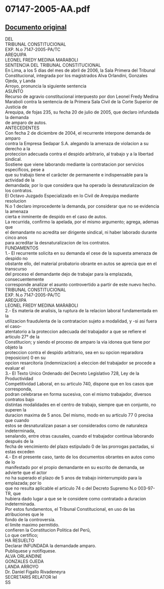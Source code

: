 
07147-2005-AA.pdf
=================
  
[Documento original](https://tc.gob.pe/jurisprudencia/2006/07147-2005-AA.pdf)  
---  
DEL  
TRIBUNAL CONSTITUCIONAL  
EXP. N.o 7147-2005-PA/TC  
AREQUIPA  
LEONEL FREDY MEDINA MARABOLI  
SENTENCIA DEL TRIBUNAL CONSTITUCIONAL  
En Lima, a los 5 dias del mes de abril de 2006, la Sala Primera del Tribunal  
Constitucional, integrada por los magistrados Alva Orlandini, Gonzales Ojeda, y Landa  
Arroyo, pronuncia la siguiente sentencia  
ASUNTO  
Recurso de agravio constitucional interpuesto por don Leonel Fredy Medina  
Maraboli contra la sentencia de la Primera Sala Civil de la Corte Superior de Justicia de  
Arequipa, de fojas 235, su fecha 20 de julio de 2005, que declaro infundada la demanda  
de amparo de autos.  
ANTECEDENTES  
Con fecha 2 de diciembre de 2004, el recurrente interpone demanda de amparo  
contra la Empresa Sedapar S.A. alegando la amenaza de violacion a su derecho a la  
proteccion adecuada contra el despido arbitrario, al trabajo y a la libertad sindical.  
Sostiene que viene laborando mediante la contratacion por servicios especificos, pese a  
que su trabajo tiene el carâcter de permanente e indispensable para la actividad de la  
demandada; por lo que considera que ha operado la desnaturalizacion de los contratos.  
El Octavo Juzgado Especializado en lo Civil de Arequipa mediante resolucion  
N.o 1 declaro improcedente la demanda, por considerar que no se evidencia la amenaza  
cierta e inminente de despido en el caso de autos.  
La recurrida, confirmo la apelada, por el mismo argumento; agrega, ademas que  
el demandante no acredita ser dirigente sindical, ni haber laborado durante cinco anos  
para acreditar la desnaturalizacion de los contratos.  
FUNDAMENTOS  
1.- El recurrente solicita en su demanda el cese de la supuesta amenaza de despido no  
obstante ello, del material probatorio obrante en autos se aprecia que en el transcurso  
del proceso el demandante dejo de trabajar para la emplazada, consecuentemente  
corresponde analizar el asunto controvertido a partir de este nuevo hecho.  
TRIBUNAL CONSTITUCIONAL  
EXP. N.o 7147-2005-PA/TC  
AREQUIPA  
LEONEL FREDY MEDINA MARABOLI  
2.- Es materia de analisis, la ruptura de la relacion laboral fundamentada en la  
utilizacion fraudulenta de la contratacion sujeto a modalidad, y -si asi fuera el caso-  
atentatorio a la proteccion adecuada del trabajador a que se refiere el articulo 27° de la  
Constitucion; y siendo el proceso de amparo la via idonea que tiene por objeto la  
proteccion contra el despido arbitrario, sea en su opcion reparadora (reposicion) 0 en su  
opcion resarcitoria (indemnizacion) a eleccion del trabajador se procede a evaluar el  
3.- El Texto Unico Ordenado del Decreto Legislativo 728, Ley de la Productividad  
Competitividad Laboral, en su articulo 740, dispone que en los casos que corresponda,  
podran celebrarse en forma sucesiva, con el mismo trabajador, diversos contratos bajo  
distintas modalidades en el centro de trabajo, siempre que en conjunto, no superen la  
duracion maxima de 5 anos. Del mismo, modo en su articulo 77 0 precisa que cuando  
estos se desnaturalizan pasan a ser considerados como de naturaleza indeterminada,  
senalando, entre otras causales, cuando el trabajador continua laborando después de la  
fecha de vencimiento del plazo estipulado 0 de las prorrogas pactadas, si estas exceden  
4.- En el presente caso, tanto de los documentos obrantes en autos como de lo  
manifestado por el propio demandante en su escrito de demanda, se advierte que el actor  
no ha superado el plazo de 5 anos de trabajo ininterrumpido para la emplazada; por lo  
que no resulta aplicable el articulo 74 o del Decreto Supremo N.o 003-97-TR, que  
hubiera dado lugar a que se le considere como contratado a duracion indeterminada.  
Por estos fundamentos, el Tribunal Constitucional, en uso de las atribuciones que le  
fondo de la controversia.  
el limite maximo permitido.  
confieren la Constitucion Politica del Perû,  
Lo que certifico;  
HA RESUELTO  
Declarar INFUNDADA la demandade amparo.  
Publiquese y notifiquese.  
ALVA ORLANDINE  
GONZALES OJEDA  
LANDA ARROYO  
Dr. Daniel Figallo Rivadeneyra  
SECRETARIS RELATOR lel  
SS